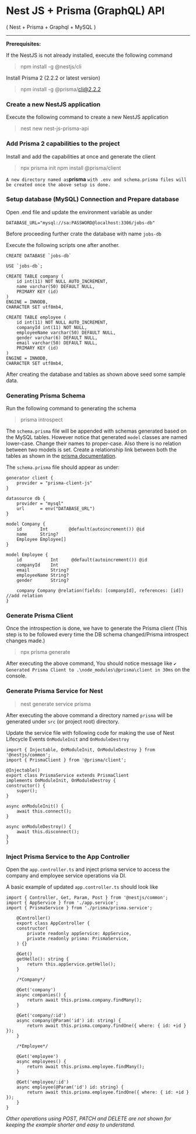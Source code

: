 # Nest JS + Prisma (GraphQL) API

(
Nest + Prisma + Graphql + MySQL
)

---

**Prerequisites:**

If the NestJS is not already installed, execute the following command

> npm install -g @nestjs/cli

Install Prisma 2 (2.2.2 or latest version)

> npm install -g @prisma/cli@2.2.2

### Create a new NestJS application

Execute the following command to create a new NestJS application

> nest new nest-js-prisma-api

### Add Prisma 2 capabilities to the project

Install and add the capabilities at once and generate the client

> npx prisma init
> npm install @prisma/client

`A new directory named as`**prisma** `with .env and schema.prisma files will be created once the above setup is done.`

### Setup database (MySQL) Connection and Prepare database

Open .end file and update the environment variable as under

    DATABASE_URL="mysql://sa:PASSWORD@localhost:3306/jobs-db"

Before proceeding further crate the database with name `jobs-db`

Execute the following scripts one after another.

    CREATE DATABASE `jobs-db`

    USE `jobs-db`;

    CREATE TABLE company (
        id int(11) NOT NULL AUTO_INCREMENT,
        name varchar(50) DEFAULT NULL,
        PRIMARY KEY (id)
    )
    ENGINE = INNODB,
    CHARACTER SET utf8mb4,

    CREATE TABLE employee (
        id int(11) NOT NULL AUTO_INCREMENT,
        companyId int(11) NOT NULL,
        employeeName varchar(50) DEFAULT NULL,
        gender varchar(6) DEFAULT NULL,
        email varchar(50) DEFAULT NULL,
        PRIMARY KEY (id)
    )
    ENGINE = INNODB,
    CHARACTER SET utf8mb4,

After creating the database and tables as shown above seed some sample data.

### Generating Prisma Schema

Run the following command to generating the schema

> prisma introspect

The `schema.prisma` file will be appended with schemas generated based on the MySQL tables. However notice that generated `model` classes are named lower-case. Change their names to proper-case. Also there is no relation between two models is set. Create a relationship link between both the tables as shown in the [prisma documentation](https://www.prisma.io/docs/reference/tools-and-interfaces/prisma-schema/relations).

The `schema.prisma` file should appear as under:

    generator client {
        provider = "prisma-client-js"
    }

    datasource db {
        provider = "mysql"
        url      = env("DATABASE_URL")
    }

    model Company {
        id       Int        @default(autoincrement()) @id
        name     String?
        Employee Employee[]
    }

    model Employee {
        id           Int     @default(autoincrement()) @id
        companyId    Int
        email        String?
        employeeName String?
        gender       String?

        company Company @relation(fields: [companyId], references: [id]) //add relation
    }

### Generate Prisma Client

Once the introspection is done, we have to generate the Prisma client (This step is to be followed every time the DB schema changed/Prisma introspect changes made.)

> npx prisma generate

After executing the above command, You should notice message like `✔ Generated Prisma Client to .\node_modules\@prisma\client in 30ms` on the console.

### Generate Prisma Service for Nest

> nest generate service prisma

After executing the above command a directory named `prisma` will be generated under `src` (or project root) directory.

Update the service file with following code for  making the use of Nest Lifecycle Events `OnModuleInit` and `OnModuleDestroy`

    import { Injectable, OnModuleInit, OnModuleDestroy } from '@nestjs/common';
    import { PrismaClient } from '@prisma/client';

    @Injectable()
    export class PrismaService extends PrismaClient
    implements OnModuleInit, OnModuleDestroy {
    constructor() {
        super();
    }

    async onModuleInit() {
        await this.connect();
    }

    async onModuleDestroy() {
        await this.disconnect();
    }
    }

### Inject Prisma Service to the App Controller

Open the `app.controller.ts` and inject prisma service to access the company and employee service operations via DI.

A basic example of updated `app.controller.ts` should look like

    import { Controller, Get, Param, Post } from '@nestjs/common';
    import { AppService } from './app.service';
    import { PrismaService } from './prisma/prisma.service';

        @Controller()
        export class AppController {
        constructor(
            private readonly appService: AppService,
            private readonly prisma: PrismaService,
        ) {}

        @Get()
        getHello(): string {
            return this.appService.getHello();
        }

        /*Company*/

        @Get('company')
        async companies() {
            return await this.prisma.company.findMany();
        }

        @Get('company/:id')
        async company(@Param('id') id: string) {
            return await this.prisma.company.findOne({ where: { id: +id } });
        }

        /*Employee*/

        @Get('employee')
        async employees() {
            return await this.prisma.employee.findMany();
        }

        @Get('employee/:id')
        async employee(@Param('id') id: string) {
            return await this.prisma.employee.findOne({ where: { id: +id } });
        }
    }

*Other operations using POST, PATCH and DELETE are not shown for keeping the example shorter and easy to understand.*

